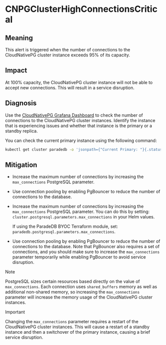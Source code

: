 CNPGClusterHighConnectionsCritical
==================================

Meaning
-------

This alert is triggered when the number of connections to the CloudNativePG cluster instance exceeds 95% of its capacity.

Impact
------

At 100% capacity, the CloudNativePG cluster instance will not be able to accept new connections. This will result in a service
disruption.

Diagnosis
---------

Use the [CloudNativePG Grafana Dashboard](https://grafana.com/grafana/dashboards/20417-cloudnativepg/) to check the
number of connections to the CloudNativePG cluster instances. Identify the instance that is experiencing issues and
whether that instance is the primary or a standby replica.

You can check the current primary instance using the following command:

```bash
kubectl get cluster paradedb -o 'jsonpath={"Current Primary: "}{.status.currentPrimary}{"; Target Primary: "}{.status.targetPrimary}{"\n"}' --namespace NAMESPACE
```

Mitigation
----------

* Increase the maximum number of connections by increasing the `max_connections` PostgreSQL parameter.
* Use connection pooling by enabling PgBouncer to reduce the number of connections to the database.

* Increase the maximum number of connections by increasing the `max_connections` PostgreSQL parameter. You can do this
  by setting: `cluster.postgresql.parameters.max_connections` in your Helm values.

  If using the ParadeDB BYOC Terraform module, set: `paradedb.postgresql.parameters.max_connections`.
* Use connection pooling by enabling PgBouncer to reduce the number of connections to the database. Note that PgBouncer
  also requires a set of connections, and you should make sure to increase the `max_connections` parameter temporarily
  while enabling PgBouncer to avoid service disruption.

> [!NOTE]
> PostgreSQL sizes certain resources based directly on the value of `max_connections`. Each connection uses
> `shared_buffers` memory as well as additional non-shared memory, so increasing the `max_connections` parameter will
> increase the memory usage of the CloudNativePG cluster instances.

> [!IMPORTANT]
> Changing the `max_connections` parameter requires a restart of the CloudNativePG cluster instances. This will cause a
> restart of a standby instance and then a switchover of the primary instance, causing a brief service disruption.
